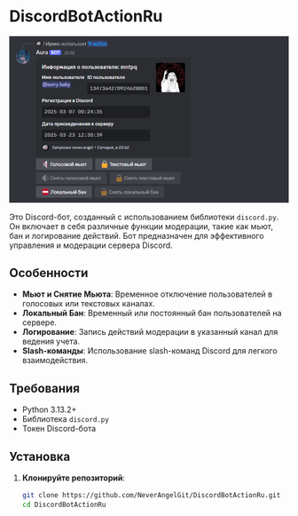 # DiscordBotActionRu

![Иллюстрация к проекту](https://github.com/NeverAngelGit/DiscordBotActionRu/blob/main/banner_action.png)

Это Discord-бот, созданный с использованием библиотеки `discord.py`. Он включает в себя различные функции модерации, такие как мьют, бан и логирование действий. Бот предназначен для эффективного управления и модерации сервера Discord.

## Особенности

- **Мьют и Снятие Мьюта**: Временное отключение пользователей в голосовых или текстовых каналах.
- **Локальный Бан**: Временный или постоянный бан пользователей на сервере.
- **Логирование**: Запись действий модерации в указанный канал для ведения учета.
- **Slash-команды**: Использование slash-команд Discord для легкого взаимодействия.

## Требования

- Python 3.13.2+
- Библиотека `discord.py`
- Токен Discord-бота

## Установка

1. **Клонируйте репозиторий**:
   ```bash
   git clone https://github.com/NeverAngelGit/DiscordBotActionRu.git
   cd DiscordBotActionRu
